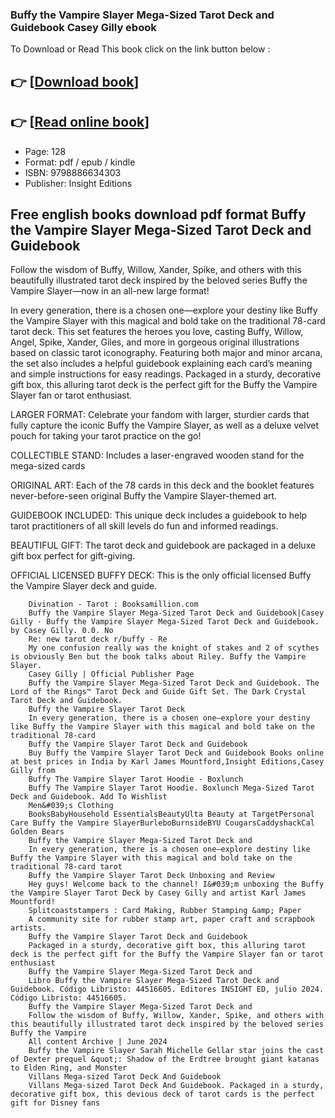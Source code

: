 ### Buffy the Vampire Slayer Mega-Sized Tarot Deck and Guidebook Casey Gilly ebook

To Download or Read This book click on the link button below :

## 👉  [**[Download book](http://get-pdfs.com/download.php?group=book&from=github.com&id=714118&lnk=1079 "Download book")**]

## 👉  [**[Read online book](http://get-pdfs.com/download.php?group=book&from=github.com&id=714118&lnk=1079 "Read online book")**]


* Page: 128
* Format: pdf / epub / kindle
* ISBN: 9798886634303
* Publisher: Insight Editions



## Free english books download pdf format Buffy the Vampire Slayer Mega-Sized Tarot Deck and Guidebook



Follow the wisdom of Buffy, Willow, Xander, Spike, and others with this beautifully illustrated tarot deck inspired by the beloved series Buffy the Vampire Slayer—now in an all-new large format!
 
 In every generation, there is a chosen one—explore your destiny like Buffy the Vampire Slayer with this magical and bold take on the traditional 78-card tarot deck. This set features the heroes you love, casting Buffy, Willow, Angel, Spike, Xander, Giles, and more in gorgeous original illustrations based on classic tarot iconography. Featuring both major and minor arcana, the set also includes a helpful guidebook explaining each card’s meaning and simple instructions for easy readings. Packaged in a sturdy, decorative gift box, this alluring tarot deck is the perfect gift for the Buffy the Vampire Slayer fan or tarot enthusiast.
 
 LARGER FORMAT: Celebrate your fandom with larger, sturdier cards that fully capture the iconic Buffy the Vampire Slayer, as well as a deluxe velvet pouch for taking your tarot practice on the go!
 
 COLLECTIBLE STAND: Includes a laser-engraved wooden stand for the mega-sized cards
 
 ORIGINAL ART: Each of the 78 cards in this deck and the booklet features never-before-seen original Buffy the Vampire Slayer-themed art.
 
 GUIDEBOOK INCLUDED: This unique deck includes a guidebook to help tarot practitioners of all skill levels do fun and informed readings.
 
 BEAUTIFUL GIFT: The tarot deck and guidebook are packaged in a deluxe gift box perfect for gift-giving.
 
 OFFICIAL LICENSED BUFFY DECK: This is the only official licensed Buffy the Vampire Slayer deck and guide.


        Divination - Tarot : Booksamillion.com
        Buffy the Vampire Slayer Mega-Sized Tarot Deck and Guidebook|Casey Gilly · Buffy the Vampire Slayer Mega-Sized Tarot Deck and Guidebook. by Casey Gilly. 0.0. No 
        Re: new tarot deck r/buffy - Re
        My one confusion really was the knight of stakes and 2 of scythes is obviously Ben but the book talks about Riley. Buffy the Vampire Slayer.
        Casey Gilly | Official Publisher Page
        Buffy the Vampire Slayer Mega-Sized Tarot Deck and Guidebook. The Lord of the Rings™ Tarot Deck and Guide Gift Set. The Dark Crystal Tarot Deck and Guidebook.
        Buffy the Vampire Slayer Tarot Deck
        In every generation, there is a chosen one—explore your destiny like Buffy the Vampire Slayer with this magical and bold take on the traditional 78-card 
        Buffy the Vampire Slayer Tarot Deck and Guidebook
        Buy Buffy the Vampire Slayer Tarot Deck and Guidebook Books online at best prices in India by Karl James Mountford,Insight Editions,Casey Gilly from 
        Buffy The Vampire Slayer Tarot Hoodie - Boxlunch
        Buffy The Vampire Slayer Tarot Hoodie. Boxlunch Mega-Sized Tarot Deck and Guidebook. Add To Wishlist
        Men&#039;s Clothing
        BooksBabyHousehold EssentialsBeautyUlta Beauty at TargetPersonal Care Buffy the Vampire SlayerBurleboBurnsideBYU CougarsCaddyshackCal Golden Bears 
        Buffy the Vampire Slayer Mega-Sized Tarot Deck and
        In every generation, there is a chosen one—explore destiny like Buffy the Vampire Slayer with this magical and bold take on the traditional 78-card tarot 
        Buffy the Vampire Slayer Tarot Deck Unboxing and Review
        Hey guys! Welcome back to the channel! I&#039;m unboxing the Buffy the Vampire Slayer Tarot Deck by Casey Gilly and artist Karl James Mountford!
        Splitcoaststampers : Card Making, Rubber Stamping &amp; Paper
        A community site for rubber stamp art, paper craft and scrapbook artists.
        Buffy the Vampire Slayer Tarot Deck and Guidebook
        Packaged in a sturdy, decorative gift box, this alluring tarot deck is the perfect gift for the Buffy the Vampire Slayer fan or tarot enthusiast 
        Buffy the Vampire Slayer Mega-Sized Tarot Deck and
        Libro Buffy the Vampire Slayer Mega-Sized Tarot Deck and Guidebook. Código Libristo: 44516605. Editores INSIGHT ED, julio 2024. Código Libristo: 44516605.
        Buffy the Vampire Slayer Mega-Sized Tarot Deck and
        Follow the wisdom of Buffy, Willow, Xander, Spike, and others with this beautifully illustrated tarot deck inspired by the beloved series Buffy the Vampire 
        All content Archive | June 2024
        Buffy the Vampire Slayer Sarah Michelle Gellar star joins the cast of Dexter prequel &quot;: Shadow of the Erdtree brought giant katanas to Elden Ring, and Monster 
        Villans Mega-sized Tarot Deck And Guidebook
        Villans Mega-sized Tarot Deck And Guidebook. Packaged in a sturdy, decorative gift box, this devious deck of tarot cards is the perfect gift for Disney fans 
    





